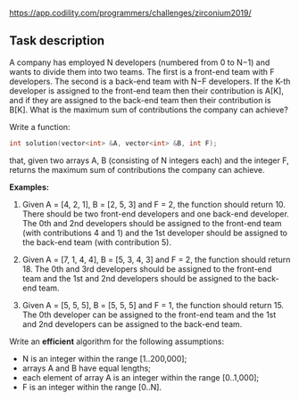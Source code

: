 https://app.codility.com/programmers/challenges/zirconium2019/

## Task description

A company has employed N developers (numbered from 0 to N−1) and  wants to divide them into two teams. The first is a front-end team with F  developers. The second is a back-end team with N−F developers. If the  K-th developer is assigned to the front-end team then their contribution  is A[K], and if they are assigned to the back-end team then their  contribution is B[K]. What is the maximum sum of contributions the  company can achieve?

Write a function:

```c++
int solution(vector<int> &A, vector<int> &B, int F);
```

that, given two arrays A, B (consisting of N integers each) and the  integer F, returns the maximum sum of contributions the company can  achieve.

**Examples:**

1. Given A = [4, 2, 1], B = [2, 5, 3] and F = 2, the function should  return 10. There should be two front-end developers and one back-end  developer. The 0th and 2nd developers should be assigned to the  front-end team (with contributions 4 and 1) and the 1st developer should  be assigned to the back-end team (with contribution 5).

2. Given A = [7, 1, 4, 4], B = [5, 3, 4, 3] and F = 2, the function  should return 18. The 0th and 3rd developers should be assigned to the  front-end team and the 1st and 2nd developers should be assigned to the  back-end team.

3. Given A = [5, 5, 5], B = [5, 5, 5] and F = 1, the function should  return 15. The 0th developer can be assigned to the front-end team and  the 1st and 2nd developers can be assigned to the back-end team.

Write an **efficient** algorithm for the following assumptions:

- N is an integer within the range [1..200,000];
- arrays A and B have equal lengths;
- each element of array A is an integer within the range [0..1,000];
- F is an integer within the range [0..N].
